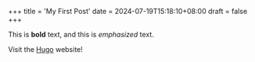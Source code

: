 +++
title = 'My First Post'
date = 2024-07-19T15:18:10+08:00
draft = false
+++

This is **bold** text, and this is *emphasized* text.

Visit the [Hugo](https://gohugo.io) website!
